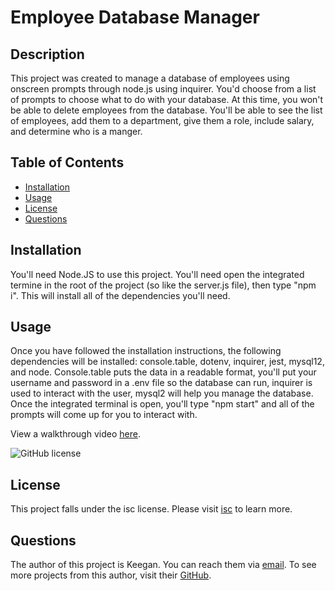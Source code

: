 # Employee Database Manager

## Description

This project was created to manage a database of employees using onscreen prompts through node.js using inquirer. You'd choose from a list of prompts to choose what to do with your database. At this time, you won't be able to delete employees from the database. You'll be able to see the list of employees, add them to a department, give them a role, include salary, and determine who is a manger.
    

## Table of Contents 
* [Installation](#Installation) 
* [Usage](#Usage) 
* [License](#License) 
* [Questions](#Questions) 


## Installation

You'll need Node.JS to use this project. You'll need open the integrated termine in the root of the project (so like the server.js file), then type "npm i". This will install all of the dependencies you'll need.
    

## Usage

Once you have followed the installation instructions, the following dependencies will be installed: console.table, dotenv, inquirer, jest, mysql12, and node. Console.table puts the data in a readable format, you'll put your username and password in a .env file so the database can run, inquirer is used to interact with the user, mysql2 will help you manage the database. Once the integrated terminal is open, you'll type "npm start" and all of the prompts will come up for you to interact with. 

View a walkthrough video [here](https://drive.google.com/file/d/1PjKtNK4CgNlXZSyHY-ULXz8KHQdpuycU/view).
    

![GitHub license](https://img.shields.io/badge/license-isc-blue.svg)

## License
    
This project falls under the isc license. Please visit [isc](https://choosealicense.com/licenses/isc) to learn more.
    

## Questions
The author of this project is Keegan. You can reach them via [email](mailto:kwedwick@gmail.com).
To see more projects from this author, visit their [GitHub](https://github.com/kwedwick).
    